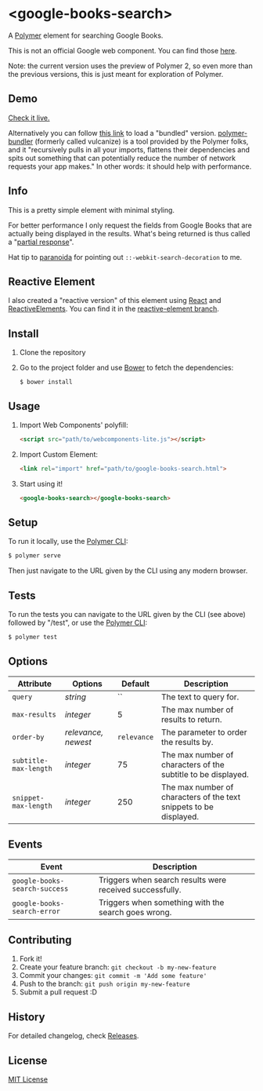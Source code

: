 # &lt;google-books-search&gt;

A [Polymer](http://www.polymer-project.org/) element for searching Google Books.

This is not an official Google web component. You can find those [here](https://github.com/GoogleWebComponents).

Note: the current version uses the preview of Polymer 2, so even more than the previous versions, this is just meant for exploration of Polymer.

## Demo

[Check it live.](http://codejet.github.io/google-books-search)

Alternatively you can follow [this link](http://codejet.github.io/google-books-search/bundled.html) to load a "bundled" version. [polymer-bundler](https://github.com/polymer/polymer-bundler) (formerly called vulcanize) is a tool provided by the Polymer folks, and it "recursively pulls in all your imports, flattens their dependencies and spits out something that can potentially reduce the number of network requests your app makes." In other words: it should help with performance.

## Info

This is a pretty simple element with minimal styling.

For better performance I only request the fields from Google Books that are actually being displayed in the results. What's being returned is thus called a "[partial response](https://developers.google.com/site-verification/v1/performance#partial-response)".

Hat tip to [paranoida](https://github.com/paranoida/) for pointing out ```::-webkit-search-decoration``` to me.

## Reactive Element

I also created a "reactive version" of this element using [React](http://facebook.github.io/react/) and [ReactiveElements](https://github.com/PixelsCommander/ReactiveElements). You can find it in the [reactive-element branch](https://github.com/codejet/google-books-search/tree/reactive-element).

## Install

1. Clone the repository
2. Go to the project folder and use [Bower](http://bower.io) to fetch the dependencies:

    ```
    $ bower install
    ```

## Usage

1. Import Web Components' polyfill:

    ```html
    <script src="path/to/webcomponents-lite.js"></script>
    ```

2. Import Custom Element:

    ```html
    <link rel="import" href="path/to/google-books-search.html">
    ```

3. Start using it!

    ```html
    <google-books-search></google-books-search>
    ```

## Setup

To run it locally, use the [Polymer CLI](https://www.npmjs.com/package/polymer-cli):

```sh
$ polymer serve
```

Then just navigate to the URL given by the CLI using any modern browser.

## Tests

To run the tests you can navigate to the URL given by the CLI (see above) followed by "/test", or use the [Polymer CLI](https://www.npmjs.com/package/polymer-cli):

```sh
$ polymer test
```

## Options

Attribute     | Options              | Default      | Description
---           | ---                  | ---          | ---
`query`       | *string*             | ``           | The text to query for.
`max-results`  | *integer*             | 5            | The max number of results to return.
`order-by`     | *relevance, newest*  | `relevance`  | The parameter to order the results by.
`subtitle-max-length`     | *integer* | 75  | The max number of characters of the subtitle to be displayed.
`snippet-max-length`     | *integer*  | 250  | The max number of characters of the text snippets to be displayed.

## Events

Event         | Description
---           | ---
`google-books-search-success` | Triggers when search results were received successfully.
`google-books-search-error` | Triggers when something with the search goes wrong.

## Contributing

1. Fork it!
2. Create your feature branch: `git checkout -b my-new-feature`
3. Commit your changes: `git commit -m 'Add some feature'`
4. Push to the branch: `git push origin my-new-feature`
5. Submit a pull request :D

## History

For detailed changelog, check [Releases](https://github.com/codejet/google-books-search/releases).

## License

[MIT License](http://opensource.org/licenses/MIT)
